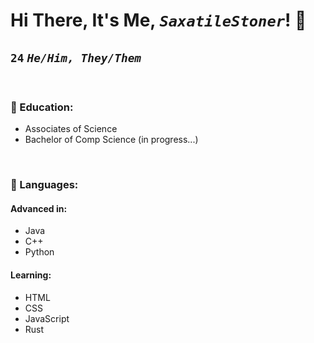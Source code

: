 <!--
**SaxatileStoner/SaxatileStoner** is a ✨ _special_ ✨ repository because its `README.md` (this file) appears on your GitHub profile.

Here are some ideas to get you started:

- 🔭 I’m currently working on ...
- 🌱 I’m currently learning ...
- 👯 I’m looking to collaborate on ...
- 🤔 I’m looking for help with ...
- 💬 Ask me about ...
- 📫 How to reach me: ...
- 😄 Pronouns: ...
- ⚡ Fun fact: ...
-->

# Hi There, It's Me, <i>`SaxatileStoner`</i>! 👋

## <b>`24`</b> <i>`He/Him, They/Them`</i>

<br>

### 🏫 Education:

<ul>
    <li>Associates of Science</li>
    <li>Bachelor of Comp Science (in progress...)</li>
</ul>

<br>

### 💽 Languages:

#### Advanced in:

<ul>
    <li>Java</li>
    <li>C++</li>
    <li>Python</li>
</ul>

#### Learning:

<ul>
    <li>HTML</li>
    <li>CSS</li>
    <li>JavaScript</li>
    <li>Rust</li>
</ul>
